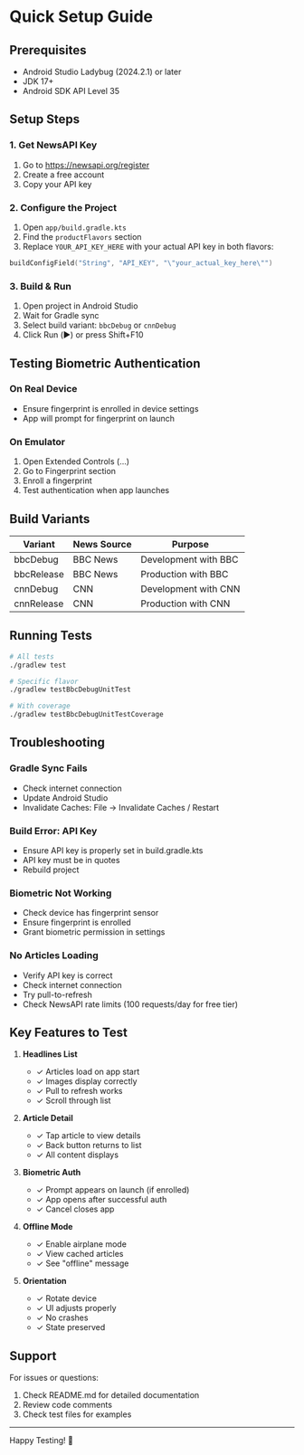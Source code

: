 # Quick Setup Guide

## Prerequisites
- Android Studio Ladybug (2024.2.1) or later
- JDK 17+
- Android SDK API Level 35

## Setup Steps

### 1. Get NewsAPI Key
1. Go to https://newsapi.org/register
2. Create a free account
3. Copy your API key

### 2. Configure the Project
1. Open `app/build.gradle.kts`
2. Find the `productFlavors` section
3. Replace `YOUR_API_KEY_HERE` with your actual API key in both flavors:

```kotlin
buildConfigField("String", "API_KEY", "\"your_actual_key_here\"")
```

### 3. Build & Run
1. Open project in Android Studio
2. Wait for Gradle sync
3. Select build variant: `bbcDebug` or `cnnDebug`
4. Click Run (▶️) or press Shift+F10

## Testing Biometric Authentication

### On Real Device
- Ensure fingerprint is enrolled in device settings
- App will prompt for fingerprint on launch

### On Emulator
1. Open Extended Controls (...)
2. Go to Fingerprint section
3. Enroll a fingerprint
4. Test authentication when app launches

## Build Variants

| Variant | News Source | Purpose |
|---------|-------------|---------|
| bbcDebug | BBC News | Development with BBC |
| bbcRelease | BBC News | Production with BBC |
| cnnDebug | CNN | Development with CNN |
| cnnRelease | CNN | Production with CNN |

## Running Tests

```bash
# All tests
./gradlew test

# Specific flavor
./gradlew testBbcDebugUnitTest

# With coverage
./gradlew testBbcDebugUnitTestCoverage
```

## Troubleshooting

### Gradle Sync Fails
- Check internet connection
- Update Android Studio
- Invalidate Caches: File → Invalidate Caches / Restart

### Build Error: API Key
- Ensure API key is properly set in build.gradle.kts
- API key must be in quotes
- Rebuild project

### Biometric Not Working
- Check device has fingerprint sensor
- Ensure fingerprint is enrolled
- Grant biometric permission in settings

### No Articles Loading
- Verify API key is correct
- Check internet connection
- Try pull-to-refresh
- Check NewsAPI rate limits (100 requests/day for free tier)

## Key Features to Test

1. **Headlines List**
   - ✓ Articles load on app start
   - ✓ Images display correctly
   - ✓ Pull to refresh works
   - ✓ Scroll through list

2. **Article Detail**
   - ✓ Tap article to view details
   - ✓ Back button returns to list
   - ✓ All content displays

3. **Biometric Auth**
   - ✓ Prompt appears on launch (if enrolled)
   - ✓ App opens after successful auth
   - ✓ Cancel closes app

4. **Offline Mode**
   - ✓ Enable airplane mode
   - ✓ View cached articles
   - ✓ See "offline" message

5. **Orientation**
   - ✓ Rotate device
   - ✓ UI adjusts properly
   - ✓ No crashes
   - ✓ State preserved

## Support

For issues or questions:
1. Check README.md for detailed documentation
2. Review code comments
3. Check test files for examples

---

Happy Testing! 🚀

